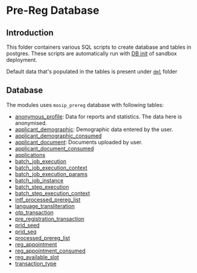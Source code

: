 # Pre-Reg Database

## Introduction
This folder containers various SQL scripts to create database and tables in postgres.  These scripts are automatically run with [DB init](https://github.com/mosip/mosip-infra/blob/1.2.0-rc2/deployment/v3/external/postgres/cluster/init_db.sh) of sandbox deployment.

Default data that's populated in the tables is present under [`dml`](mosip_prereg/dml) folder 

## Database
The modules uses `mosip_prereg` database with following tables:

* [anonymous_profile](mosip_prereg/ddl/prereg-anonymous_profile.sql): Data for reports and statistics.  The data here is anonymised.
* [applicant_demographic](mosip_prereg/ddl/prereg-applicant_demographic.sql): Demographic data entered by the user.
* [applicant_demographic_consumed](mosip_prereg/ddl/prereg-applicant_demographic_consumed.sql)
* [applicant_document](mosip_prereg/ddl/prereg-applicant_document.sql): Documents uploaded by user.
* [applicant_document_consumed](mosip_prereg/ddl/prereg-applicant_document_consumed.sql)
* [applications](mosip_prereg/ddl/prereg-applications.sql)
* [batch_job_execution](mosip_prereg/ddl/prereg-batch_job_execution.sql)
* [batch_job_execution_context](mosip_prereg/ddl/prereg-batch_job_execution_context.sql)
* [batch_job_execution_params](mosip_prereg/ddl/prereg-batch_job_execution_params.sql)
* [batch_job_instance](mosip_prereg/ddl/prereg-batch_job_instance.sql)
* [batch_step_execution](mosip_prereg/ddl/prereg-batch_step_execution.sql)
* [batch_step_execution_context](mosip_prereg/ddl/prereg-batch_step_execution_context.sql)
* [intf_processed_prereg_list](mosip_prereg/ddl/prereg-intf_processed_prereg_list.sql)
* [language_transliteration](mosip_prereg/ddl/prereg-language_transliteration.sql)
* [otp_transaction](mosip_prereg/ddl/prereg-otp_transaction.sql)
* [pre_registration_transaction](mosip_prereg/ddl/prereg-pre_registration_transaction.sql)
* [prid_seed](mosip_prereg/ddl/prereg-prid_seed.sql)
* [prid_seq](mosip_prereg/ddl/prereg-prid_seq.sql)
* [processed_prereg_list](mosip_prereg/ddl/prereg-processed_prereg_list.sql)
* [reg_appointment](mosip_prereg/ddl/prereg-reg_appointment.sql)
* [reg_appointment_consumed](mosip_prereg/ddl/prereg-reg_appointment_consumed.sql)
* [reg_available_slot](mosip_prereg/ddl/prereg-reg_available_slot.sql)
* [transaction_type](mosip_prereg/ddl/prereg-transaction_type.sql)       
